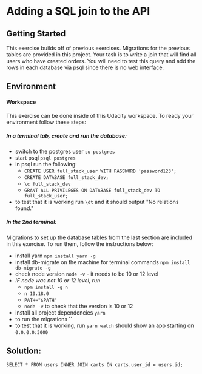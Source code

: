 # Adding a SQL join to the API

## Getting Started

This exercise builds off of previous exercises. Migrations for the previous tables are provided in this project. Your task is to write a join that will find all users who have created orders. You will need to test this query and add the rows in each database via psql since there is no web interface.

## Environment

#### Workspace

This exercise can be done inside of this Udacity workspace. To ready your environment follow these steps:

##### In a terminal tab, create and run the database:

- switch to the postgres user `su postgres`
- start psql `psql postgres`
- in psql run the following:
  - `CREATE USER full_stack_user WITH PASSWORD 'password123';`
  - `CREATE DATABASE full_stack_dev;`
  - `\c full_stack_dev`
  - `GRANT ALL PRIVILEGES ON DATABASE full_stack_dev TO full_stack_user;`
- to test that it is working run `\dt` and it should output "No relations found."

##### In the 2nd terminal:

Migrations to set up the database tables from the last section are included in this exercise. To run them, follow the instructions below:

- install yarn `npm install yarn -g`
- install db-migrate on the machine for terminal commands `npm install db-migrate -g`
- check node version `node -v` - it needs to be 10 or 12 level
- _IF node was not 10 or 12 level, run_
  - `npm install -g n`
  - `n 10.18.0`
  - `PATH="$PATH"`
  - `node -v` to check that the version is 10 or 12
- install all project dependencies `yarn`
- to run the migrations ``
- to test that it is working, run `yarn watch` should show an app starting on `0.0.0.0:3000`

## Solution:

`SELECT * FROM users INNER JOIN carts ON carts.user_id = users.id;`
